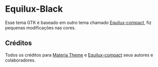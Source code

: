 # Equilux-Black

Esse tema GTK é baseado em outro tema chamado [Equilux-compact](https://github.com/ddnexus/equilux-theme), fiz pequenas modificações nas cores.

## Créditos

Todos os créditos para [Materia Theme](https://github.com/nana-4/materia-theme) e [Equilux-compact](https://github.com/ddnexus/equilux-theme) seus autores e colaboradores.
